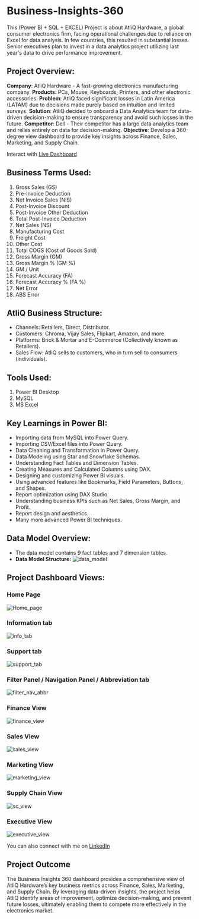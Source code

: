 # Business-Insights-360
This (Power BI + SQL + EXCEL) Project is about AtliQ Hardware, a global consumer electronics firm, facing operational challenges due to reliance on Excel for data analysis. In few countries, this resulted in substantial losses. Senior executives plan to invest in a data analytics project utilizing last year's data to drive performance improvement.

## Project Overview:
**Company**: AtliQ Hardware - A fast-growing electronics manufacturing company.
**Products**: PCs, Mouse, Keyboards, Printers, and other electronic accessories.
**Problem**: AtliQ faced significant losses in Latin America (LATAM) due to decisions made purely based on intuition and limited surveys.
**Solution**: AtliQ decided to onboard a Data Analytics team for data-driven decision-making to ensure transparency and avoid such losses in the future.
**Competitor**: Dell - Their competitor has a large data analytics team and relies entirely on data for decision-making.
**Objective**: Develop a 360-degree view dashboard to provide key insights across Finance, Sales, Marketing, and Supply Chain.

Interact with [Live Dashboard](https://app.powerbi.com/view?r=eyJrIjoiNDEyN2RhNmYtODcwZC00NGI2LTk4YjMtOTI1ZjU1MTc5MmFlIiwidCI6ImM2ZTU0OWIzLTVmNDUtNDAzMi1hYWU5LWQ0MjQ0ZGM1YjJjNCJ9)

## Business Terms Used:
1. Gross Sales (GS)
2. Pre-Invoice Deduction
3. Net Invoice Sales (NIS)
4. Post-Invoice Discount
5. Post-Invoice Other Deduction
6. Total Post-Invoice Deduction
7. Net Sales (NS)
8. Manufacturing Cost
9. Freight Cost
10. Other Cost
11. Total COGS (Cost of Goods Sold)
12. Gross Margin (GM)
13. Gross Margin % (GM %)
14. GM / Unit
15. Forecast Accuracy (FA)
16. Forecast Accuracy % (FA %)
17. Net Error
18. ABS Error

## AtliQ Business Structure:
- Channels: Retailers, Direct, Distributor.
- Customers: Chroma, Vijay Sales, Flipkart, Amazon, and more.
- Platforms: Brick & Mortar and E-Commerce (Collectively known as Retailers).
- Sales Flow: AtliQ sells to customers, who in turn sell to consumers (individuals).

## Tools Used:
1. Power BI Desktop
2. MySQL
3. MS Excel

## Key Learnings in Power BI:
- Importing data from MySQL into Power Query.
- Importing CSV/Excel files into Power Query.
- Data Cleaning and Transformation in Power Query.
- Data Modeling using Star and Snowflake Schemas.
- Understanding Fact Tables and Dimension Tables.
- Creating Measures and Calculated Columns using DAX.
- Designing and customizing Power BI visuals.
- Using advanced features like Bookmarks, Field Parameters, Buttons, and Shapes.
- Report optimization using DAX Studio.
- Understanding business KPIs such as Net Sales, Gross Margin, and Profit.
- Report design and aesthetics.
- Many more advanced Power BI techniques.

## Data Model Overview:
- The data model contains 9 fact tables and 7 dimension tables.
- **Data Model Structure:**
![data_model](https://github.com/user-attachments/assets/97af715f-404a-4558-a61a-d1f21187448b)

## Project Dashboard Views:

### **Home Page**
![Home_page](https://github.com/user-attachments/assets/0dd9698d-4b60-4fd4-9b25-ac21de981209)

### **Information tab**
![info_tab](https://github.com/user-attachments/assets/719cbe23-b898-495b-80e1-86853bbfd27a)

### **Support tab**
![support_tab](https://github.com/user-attachments/assets/e46d9457-932f-4843-a611-3a1ce9758200)

### **Filter Panel / Navigation Panel / Abbreviation tab**
![filter_nav_abbr](https://github.com/user-attachments/assets/80e581e8-2788-468a-a4a6-26a680a35547)

### **Finance View**
![finance_view](https://github.com/user-attachments/assets/20e22969-c41e-4e8d-8dad-2a08f1a981f2)

### **Sales View**
![sales_view](https://github.com/user-attachments/assets/8a927ed1-056e-4010-af59-7e2666f036e9)

### **Marketing View**
![marketing_view](https://github.com/user-attachments/assets/d0c61062-1e33-4429-8073-84f588cad316)

### **Supply Chain View**
![sc_view](https://github.com/user-attachments/assets/dbf5cbd4-bae1-47a7-9e49-e473c293abe1)

### **Executive View**
![executive_view](https://github.com/user-attachments/assets/3b9a23fa-efd9-4120-8853-6a1fbedbe0f6)


You can also connect with me on [LinkedIn](https://www.linkedin.com/in/bunty1305/)

## Project Outcome
The Business Insights 360 dashboard provides a comprehensive view of AtliQ Hardware’s key business metrics across Finance, Sales, Marketing, and Supply Chain. By leveraging data-driven insights, the project helps AtliQ identify areas of improvement, optimize decision-making, and prevent future losses, ultimately enabling them to compete more effectively in the electronics market.
